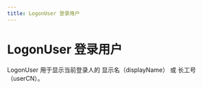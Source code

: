 ```yaml
---
title: LogonUser 登录用户
---
```


# LogonUser 登录用户

<div>LogonUser 用于显示当前登录人的 显示名（displayName） 或 长工号（userCN）。</div>
